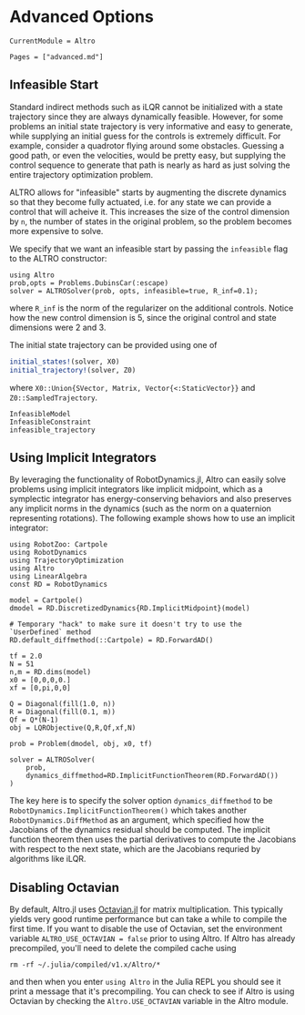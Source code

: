 # Advanced Options

```@meta
CurrentModule = Altro
```

```@contents
Pages = ["advanced.md"]
```

## Infeasible Start
Standard indirect methods such as iLQR cannot be initialized with a state trajectory
since they are always dynamically feasible. However, for some problems an initial 
state trajectory is very informative and easy to generate, while supplying an 
initial guess for the controls is extremely difficult. For example, consider a 
quadrotor flying around some obstacles. Guessing a good path, or even the velocities,
would be pretty easy, but supplying the control sequence to generate that path 
is nearly as hard as just solving the entire trajectory optimization problem. 

ALTRO allows for "infeasible" starts by augmenting the discrete dynamics so that 
they become fully actuated, i.e. for any state we can provide a control that will
acheive it. This increases the size of the control dimension by `n`, the number of
states in the original problem, so the problem becomes more expensive to solve.

We specify that we want an infeasible start by passing the `infeasible` flag to 
the ALTRO constructor:
```@example infeasible
using Altro
prob,opts = Problems.DubinsCar(:escape)
solver = ALTROSolver(prob, opts, infeasible=true, R_inf=0.1);
```
where `R_inf` is the norm of the regularizer on the additional controls. Notice how
the new control dimension is 5, since the original control and state dimensions were
2 and 3.

The initial state trajectory can be provided using one of
```julia
initial_states!(solver, X0)
initial_trajectory!(solver, Z0)
```
where `X0::Union{SVector, Matrix, Vector{<:StaticVector}}` and 
`Z0::SampledTrajectory`. 

```@docs
InfeasibleModel
InfeasibleConstraint
infeasible_trajectory
```

## Using Implicit Integrators
By leveraging the functionality of RobotDynamics.jl, Altro can easily solve problems 
using implicit integrators like implicit midpoint, which as a symplectic integrator 
has energy-conserving behaviors and also preserves any implicit norms in the dynamics
(such as the norm on a quaternion representing rotations). The following example 
shows how to use an implicit integrator:

```@example implicit
using RobotZoo: Cartpole
using RobotDynamics
using TrajectoryOptimization
using Altro
using LinearAlgebra
const RD = RobotDynamics

model = Cartpole()
dmodel = RD.DiscretizedDynamics{RD.ImplicitMidpoint}(model)

# Temporary "hack" to make sure it doesn't try to use the `UserDefined` method
RD.default_diffmethod(::Cartpole) = RD.ForwardAD()

tf = 2.0
N = 51
n,m = RD.dims(model)
x0 = [0,0,0,0.]
xf = [0,pi,0,0]

Q = Diagonal(fill(1.0, n))
R = Diagonal(fill(0.1, m))
Qf = Q*(N-1) 
obj = LQRObjective(Q,R,Qf,xf,N)

prob = Problem(dmodel, obj, x0, tf)

solver = ALTROSolver(
    prob, 
    dynamics_diffmethod=RD.ImplicitFunctionTheorem(RD.ForwardAD())
)
```

The key here is to specify the solver option `dynamics_diffmethod` to be
`RobotDynamics.ImplicitFunctionTheorem()` which takes another `RobotDynamics.DiffMethod`
as an argument, which specified how the Jacobians of the dynamics residual should be 
computed. The implicit function theorem then uses the partial derivatives to compute 
the Jacobians with respect to the next state, which are the Jacobians requried by 
algorithms like iLQR.

## Disabling Octavian
By default, Altro.jl uses 
[Octavian.jl](https://github.com/JuliaLinearAlgebra/Octavian.jl) for matrix 
multiplication. This typically yields very good runtime performance but can take a 
while to compile the first time. If you want to disable the use of Octavian, 
set the environment variable `ALTRO_USE_OCTAVIAN = false` prior to using Altro.
If Altro has already precompiled, you'll need to delete the compiled cache using

```
rm -rf ~/.julia/compiled/v1.x/Altro/*
```

and then when you enter `using Altro` in the Julia REPL you should see it print a 
message that it's precompiling. You can check to see if Altro is using Octavian 
by checking the `Altro.USE_OCTAVIAN` variable in the Altro module.
